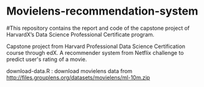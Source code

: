 # Movielens-recommendation-system
#This repository contains the report and code of the capstone project of HarvardX’s Data Science Professional Certificate program.

Capstone project from Harvard Professional Data Science Certification course through edX. A recommender system from Netflix challenge to predict user's rating of a movie.

download-data.R : download movielens data from http://files.grouplens.org/datasets/movielens/ml-10m.zip

